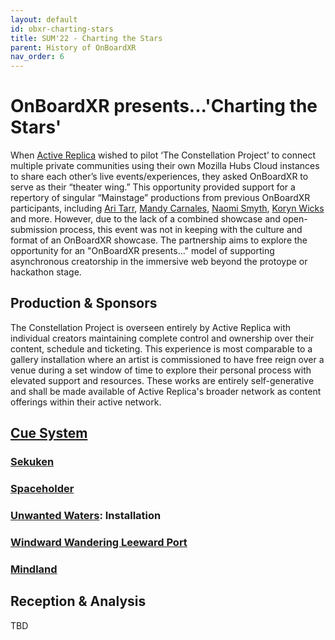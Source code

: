 ```yaml
---
layout: default
id: obxr-charting-stars
title: SUM'22 - Charting the Stars
parent: History of OnBoardXR
nav_order: 6
---
```


# OnBoardXR presents...'Charting the Stars'
When [Active Replica]() wished to pilot ‘The Constellation Project’ to connect multiple private communities using their own Mozilla Hubs Cloud instances to share each other’s live events/experiences, they asked OnBoardXR to serve as their “theater wing.” This opportunity provided support for a repertory of singular “Mainstage” productions from previous OnBoardXR participants, including [Ari Tarr](./active-replica.md), [Mandy Carnales](./mandy-carnales.md), [Naomi Smyth](./naomi-smyth.md), [Koryn Wicks](./koryn-wicks.md) and more. However, due to the lack of a combined showcase and open-submission process, this event was not in keeping with the culture and format of an OnBoardXR showcase. The partnership aims to explore the opportunity for an "OnBoardXR presents..." model of supporting asynchronous creatorship in the immersive web beyond the protoype or hackathon stage.

## Production & Sponsors
The Constellation Project is overseen entirely by Active Replica with individual creators maintaining complete control and ownership over their content, schedule and ticketing. This experience is most comparable to a gallery installation where an artist is commissioned to have free reign over a venue during a set window of time to explore their personal process with elevated support and resources. These works are entirely self-generative and shall be made available of Active Replica's broader network as content offerings within their active network. 

## [Cue System](./glossary-cue-system.md)

### [Sekuken](./active-replica.md) 
### [Spaceholder](./mandy-carnales.md)
### [Unwanted Waters](./unwired-dance.md): Installation
### [Windward Wandering Leeward Port](./koryn-wicks.md)
### [Mindland](./naomi-smyth.md)

## Reception & Analysis
TBD
